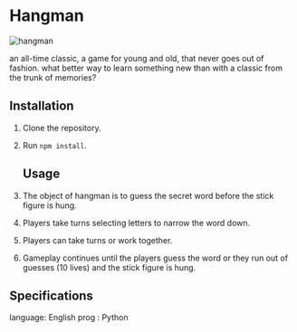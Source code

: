 # Hangman
 ![hangman](https://github.com/elijeldres/juegos_python/assets/80680657/e498c5b7-3d79-4e99-8935-617464b27ba4)

an all-time classic, 
a game for young and old, that never goes out of fashion.
 what better way to learn something new than with a classic from the trunk of memories? 

## Installation

1. Clone the repository.
2. Run `npm install`.

   ## Usage
1. The object of hangman is to guess the secret word before the stick figure is hung.
2. Players take turns selecting letters to narrow the word down.
3. Players can take turns or work together. 
4. Gameplay continues until the players guess the word or they run out of guesses (10 lives) and the stick figure is hung.

## Specifications 
language: English
prog : Python
